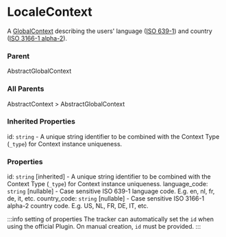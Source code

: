 # LocaleContext
A [GlobalContext](/taxonomy/reference/global-contexts/overview.md) describing the users' language ([ISO 639-1](https://en.wikipedia.org/wiki/List_of_ISO_639-1_codes)) and country ([ISO 3166-1 alpha-2](https://en.wikipedia.org/wiki/ISO_3166-1_alpha-2#Officially_assigned_code_elements)).

### Parent
AbstractGlobalContext

### All Parents
AbstractContext > AbstractGlobalContext

### Inherited Properties
id: `string` - A unique string identifier to be combined with the Context Type (`_type`) 
for Context instance uniqueness.

### Properties
id: `string` [inherited] - A unique string identifier to be combined with the Context Type (`_type`) 
for Context instance uniqueness.
language_code: `string` [nullable] - Case sensitive ISO 639-1 language code. E.g. en, nl, fr, de, it, etc.
country_code: `string` [nullable] - Case sensitive ISO 3166-1 alpha-2 country code. E.g. US, NL, FR, DE, IT, etc.

:::info setting of properties
The tracker can automatically set the `id` when using the official Plugin. On manual creation, `id` must be provided. 
:::
